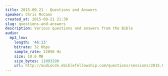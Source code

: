 ```yaml
---
title: 2015.09.21 - Questions and Answers
speaker: Chris McCann
created_at: 2015-09-21 21:30
slug: questions-and-answers
description: Various questions and answers from the Bible
audio:
  mp3_low:
    length: '46:13'
    bitrate: 32 Kbps
    sample_rate: 22050 Hz
    size: 10.6 MB
    size_bytes: 11093290
    url: http://audiocdn.ebiblefellowship.com/questions/sessions/2015.09.21_McCann_-_Questions_and_Answers.mp3
---
```

